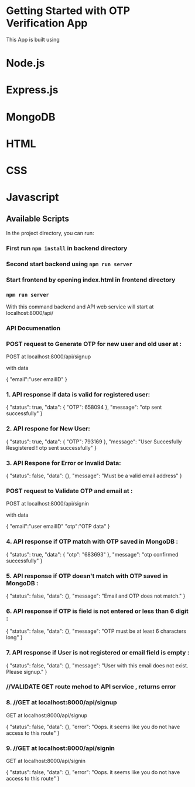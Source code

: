 # Getting Started with OTP Verification App

This App is built using

# Node.js
# Express.js
# MongoDB
# HTML
# CSS
# Javascript

## Available Scripts

In the project directory, you can run:

### First run `npm install` in backend directory

### Second start backend using `npm run server`

### Start frontend by opening index.html in frontend directory

### `npm run server`
With this command backend and API web service will start at localhost:8000/api/

### API Documenation ###

### POST request to Generate OTP for new user and old user at :

POST at localhost:8000/api/signup

with data

{
    "email":"user emailID"
}

### 1. API response if data is valid for registered user:

{
    "status": true,
    "data": {
        "OTP": 658094
    },
    "message": "otp sent successfully"
}

### 2. API respone for New User:

{
    "status": true,
    "data": {
        "OTP": 793169
    },
    "message": "User Succesfully Resgistered ! otp sent successfully"
}

### 3. API Respone for Error or Invalid Data:
{
    "status": false,
    "data": {},
    "message": "Must be a valid email address"
}


### POST request to Validate OTP and email at :

POST at localhost:8000/api/signin

with data

{
    "email":"user emailID"
    "otp":"OTP data"
}

### 4. API response if OTP match with OTP saved in MongoDB  :

{
    "status": true,
    "data": {
        "otp": "683693"
    },
    "message": "otp confirmed successfully"
}

### 5. API response if OTP doesn't match with OTP saved in MongoDB  :

{
    "status": false,
    "data": {},
    "message": "Email and OTP does not match."
}


### 6. API response if OTP is field is not entered or less than 6 digit  :

{
    "status": false,
    "data": {},
    "message": "OTP must be at least 6 characters long"
}

### 7. API response if User is not registered or email field is empty :

{
    "status": false,
    "data": {},
    "message": "User with this email does not exist. Please signup."
}

### //VALIDATE GET route mehod to API service , returns error

### 8. //GET at localhost:8000/api/signup

GET at localhost:8000/api/signup

{
    "status": false,
    "data": {},
    "error": "Oops. it seems like you do not have access to this route"
}

### 9. //GET at localhost:8000/api/signin

GET at localhost:8000/api/signin

{
    "status": false,
    "data": {},
    "error": "Oops. it seems like you do not have access to this route"
}


